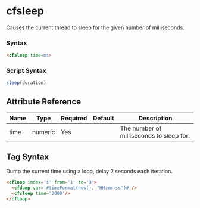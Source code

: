 # cfsleep

Causes the current thread to sleep for the given number of milliseconds.

### Syntax

```html
<cfsleep time=ms>
```

### Script Syntax

```javascript
sleep(duration)
```

## Attribute Reference

| Name | Type | Required | Default | Description |
| --- | --- | --- | --- | --- |
| time | numeric | Yes |  | The number of milliseconds to sleep for. |

## Tag Syntax

Dump the current time using a loop, delay 2 seconds each iteration.

```html
<cfloop index='i' from='1' to='3'>
  <cfdump var='#timeFormat(now(), "HH:mm:ss")#'/>
  <cfsleep time='2000'/>
</cfloop>
```
